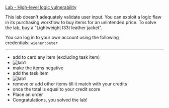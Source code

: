 [Lab - High-level logic vulnerability](https://portswigger.net/web-security/logic-flaws/examples/lab-logic-flaws-high-level)

This lab doesn't adequately validate user input. You can exploit a logic flaw in its purchasing workflow to buy items for an unintended price. To solve the lab, buy a "Lightweight l33t leather jacket".

You can log in to your own account using the following credentials: `wiener:peter`

---

- add to card any item (excluding task item)
- ![lab1](02-lab1.png)
- make the items negative
- add the task item
- ![lab1](02-lab2.png)
- remove or add other items till it match with your credits
- once the total is equal to your credit score
- Place an order
- Congratulations, you solved the lab!